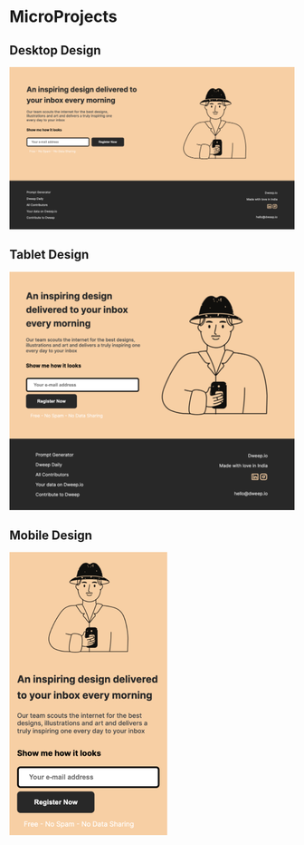 # MicroProjects

## Desktop Design

![Desktop](outputs/desktop.png "Desktop Design")

## Tablet Design

<img src="outputs/tablet.png" alt="Tablet Design" width="1024">

## Mobile Design

[![Mobile Design](outputs/mobileS.png)](outputs/mobile.mov)
